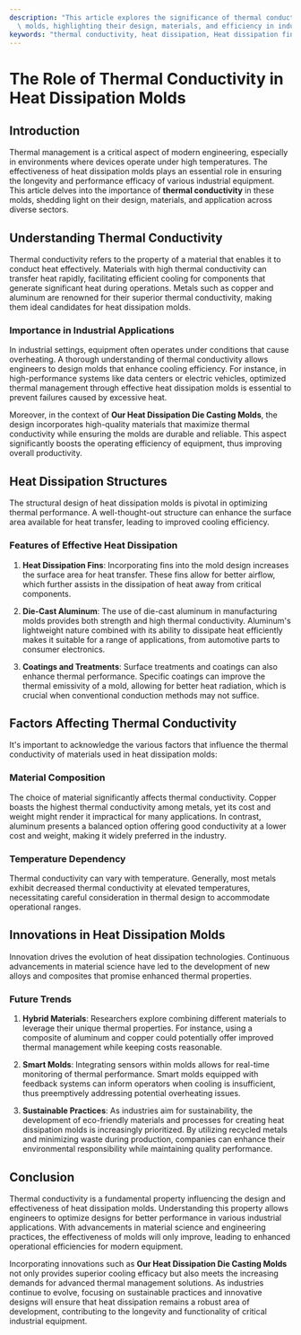 ```yaml
---
description: "This article explores the significance of thermal conductivity in heat dissipation\
  \ molds, highlighting their design, materials, and efficiency in industrial applications."
keywords: "thermal conductivity, heat dissipation, Heat dissipation fins, Die-cast aluminum"
---
```

# The Role of Thermal Conductivity in Heat Dissipation Molds

## Introduction

Thermal management is a critical aspect of modern engineering, especially in environments where devices operate under high temperatures. The effectiveness of heat dissipation molds plays an essential role in ensuring the longevity and performance efficacy of various industrial equipment. This article delves into the importance of **thermal conductivity** in these molds, shedding light on their design, materials, and application across diverse sectors.

## Understanding Thermal Conductivity

Thermal conductivity refers to the property of a material that enables it to conduct heat effectively. Materials with high thermal conductivity can transfer heat rapidly, facilitating efficient cooling for components that generate significant heat during operations. Metals such as copper and aluminum are renowned for their superior thermal conductivity, making them ideal candidates for heat dissipation molds.

### Importance in Industrial Applications

In industrial settings, equipment often operates under conditions that cause overheating. A thorough understanding of thermal conductivity allows engineers to design molds that enhance cooling efficiency. For instance, in high-performance systems like data centers or electric vehicles, optimized thermal management through effective heat dissipation molds is essential to prevent failures caused by excessive heat. 

Moreover, in the context of **Our Heat Dissipation Die Casting Molds**, the design incorporates high-quality materials that maximize thermal conductivity while ensuring the molds are durable and reliable. This aspect significantly boosts the operating efficiency of equipment, thus improving overall productivity.

## Heat Dissipation Structures

The structural design of heat dissipation molds is pivotal in optimizing thermal performance. A well-thought-out structure can enhance the surface area available for heat transfer, leading to improved cooling efficiency. 

### Features of Effective Heat Dissipation

1. **Heat Dissipation Fins**: Incorporating fins into the mold design increases the surface area for heat transfer. These fins allow for better airflow, which further assists in the dissipation of heat away from critical components.
  
2. **Die-Cast Aluminum**: The use of die-cast aluminum in manufacturing molds provides both strength and high thermal conductivity. Aluminum's lightweight nature combined with its ability to dissipate heat efficiently makes it suitable for a range of applications, from automotive parts to consumer electronics.

3. **Coatings and Treatments**: Surface treatments and coatings can also enhance thermal performance. Specific coatings can improve the thermal emissivity of a mold, allowing for better heat radiation, which is crucial when conventional conduction methods may not suffice.

## Factors Affecting Thermal Conductivity

It's important to acknowledge the various factors that influence the thermal conductivity of materials used in heat dissipation molds:

### Material Composition

The choice of material significantly affects thermal conductivity. Copper boasts the highest thermal conductivity among metals, yet its cost and weight might render it impractical for many applications. In contrast, aluminum presents a balanced option offering good conductivity at a lower cost and weight, making it widely preferred in the industry.

### Temperature Dependency

Thermal conductivity can vary with temperature. Generally, most metals exhibit decreased thermal conductivity at elevated temperatures, necessitating careful consideration in thermal design to accommodate operational ranges.

## Innovations in Heat Dissipation Molds

Innovation drives the evolution of heat dissipation technologies. Continuous advancements in material science have led to the development of new alloys and composites that promise enhanced thermal properties. 

### Future Trends

1. **Hybrid Materials**: Researchers explore combining different materials to leverage their unique thermal properties. For instance, using a composite of aluminum and copper could potentially offer improved thermal management while keeping costs reasonable.

2. **Smart Molds**: Integrating sensors within molds allows for real-time monitoring of thermal performance. Smart molds equipped with feedback systems can inform operators when cooling is insufficient, thus preemptively addressing potential overheating issues.

3. **Sustainable Practices**: As industries aim for sustainability, the development of eco-friendly materials and processes for creating heat dissipation molds is increasingly prioritized. By utilizing recycled metals and minimizing waste during production, companies can enhance their environmental responsibility while maintaining quality performance.

## Conclusion

Thermal conductivity is a fundamental property influencing the design and effectiveness of heat dissipation molds. Understanding this property allows engineers to optimize designs for better performance in various industrial applications. With advancements in material science and engineering practices, the effectiveness of molds will only improve, leading to enhanced operational efficiencies for modern equipment.

Incorporating innovations such as **Our Heat Dissipation Die Casting Molds** not only provides superior cooling efficacy but also meets the increasing demands for advanced thermal management solutions. As industries continue to evolve, focusing on sustainable practices and innovative designs will ensure that heat dissipation remains a robust area of development, contributing to the longevity and functionality of critical industrial equipment.

